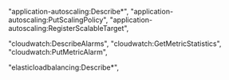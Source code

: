 
"application-autoscaling:Describe*",
"application-autoscaling:PutScalingPolicy",
"application-autoscaling:RegisterScalableTarget",

"cloudwatch:DescribeAlarms",
"cloudwatch:GetMetricStatistics",
"cloudwatch:PutMetricAlarm",

"elasticloadbalancing:Describe*",
